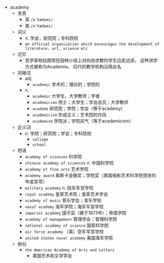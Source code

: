 - academy
  - 发音
    - 英 `/ə'kædəmi/`
    - 美 `/ə'kædəmi/`
  - 词义
    - n. 学会，研究院；专科院校
    - `an official organization which encourages the development of literature, art, science etc`
  - 记忆
    - 哲学家柏拉图常在园林小径上对向他求教的学生边走边讲， 这种讲学方式被称为Academia， 后代的教学机构沿用此名
  - 同根词
    - adj.
      - `academic` 学术的；理论的；学院的
    - n.
      - `academic` 大学生，大学教师；学者
      - `academician` 院士；大学生；学会会员；大学教师
      - `academe` 研究院；学院；学会（等于academy）
      - `academicism` 形成主义；艺术院的作风
      - `academism` 学院派；学院风气（等于academicism）
  - 近义词
    - n. 学院；研究院；学会；专科院校
      - `college`
      - `school`
  - 短语
    - `academy of sciences` 科学院 
    - `chinese academy of sciences` n. 中国科学院 
    - `academy of fine arts` 艺术学院 
    - `academy award` 奥斯卡金像奖；学院奖（美国电影艺术科学院颁发的年度奖项） 
    - `military academy` n. 陆军军官学校 
    - `royal academy` 皇家艺术院；皇家艺术学会 
    - `academy of music` 音乐学会；音乐学校 
    - `naval academy` 海军学院；海军军官学校 
    - `imperial academy` 国子监（建于1873年）；帝国学院 
    - `academy of management` 管理学会；管理科学院 
    - `national academy of science` 国家科学院 
    - `air force academy` （美）空军军官学校 
    - `united states naval academy` 美国海军学院 
  - 例句
    - `the American Academy of Arts and Letters`
      - 美国艺术和文学学会

